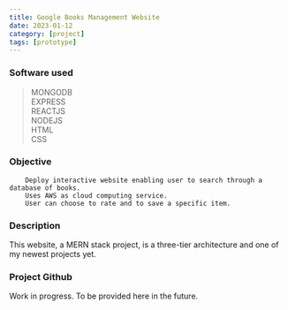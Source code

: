 ```yaml
---
title: Google Books Management Website
date: 2023-01-12
category: [project]
tags: [prototype]
---
```


### Software used
> MONGODB <br>
> EXPRESS <br>
> REACTJS <br>
> NODEJS <br>
> HTML <br>
> CSS

### Objective
        Deploy interactive website enabling user to search through a database of books.
        Uses AWS as cloud computing service.
        User can choose to rate and to save a specific item.
        

        
### Description
This website, a MERN stack project, is a three-tier architecture and one of my newest projects yet.


### Project Github
Work in progress. To be provided here in the future.